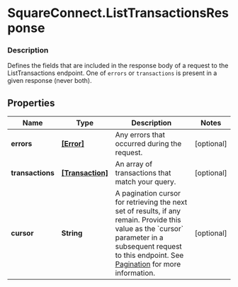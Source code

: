 # SquareConnect.ListTransactionsResponse

### Description

Defines the fields that are included in the response body of a request to the ListTransactions endpoint.  One of `errors` or `transactions` is present in a given response (never both).

## Properties
Name | Type | Description | Notes
------------ | ------------- | ------------- | -------------
**errors** | [**[Error]**](Error.md) | Any errors that occurred during the request. | [optional] 
**transactions** | [**[Transaction]**](Transaction.md) | An array of transactions that match your query. | [optional] 
**cursor** | **String** | A pagination cursor for retrieving the next set of results, if any remain. Provide this value as the &#x60;cursor&#x60; parameter in a subsequent request to this endpoint.  See [Pagination](/basics/api101/pagination) for more information. | [optional] 


